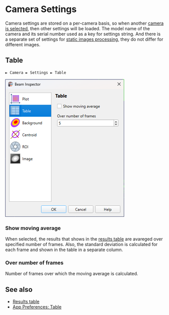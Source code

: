 # Camera Settings

Camera settings are stored on a per-camera basis, so when another [camera is selected](./cam_selector.md), then other settings will be loaded. The model name of the camera and its serial number used as a key for settings string. And there is a separate set of settings for [static images processing](./static_img.md), they do not differ for different images.

## Table

```
► Camera ► Settings ► Table
```

![Screenshot](./img/cam_settings_table.png)

### Show moving average

When selected, the results that shows in the [results table](./results_table.md) are avareged over specified number of frames. Also, the standard deviation is calculated for each frame and shown in the table in a separate column.

### Over number of frames

Number of frames over which the moving average is calculated.

## See also

- [Results table](./results_table.md)
- [App Preferences: Table](./app_settings_table.md)

&nbsp;
